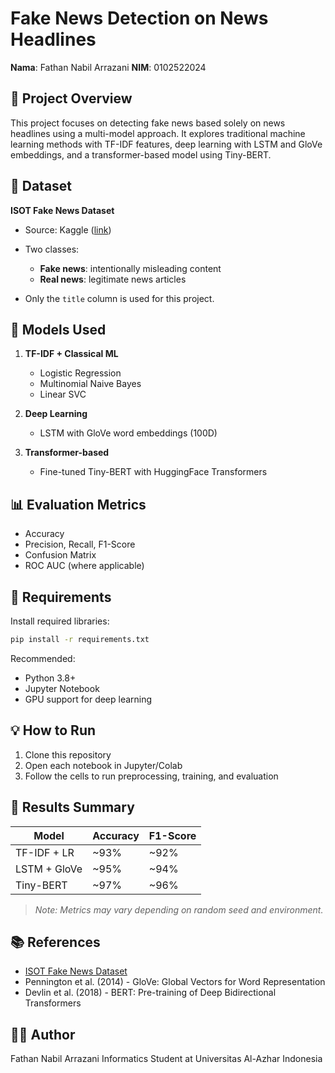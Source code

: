 # Fake News Detection on News Headlines

**Nama**: Fathan Nabil Arrazani
**NIM**: 0102522024

## 📌 Project Overview

This project focuses on detecting fake news based solely on news headlines using a multi-model approach. It explores traditional machine learning methods with TF-IDF features, deep learning with LSTM and GloVe embeddings, and a transformer-based model using Tiny-BERT.

## 📂 Dataset

**ISOT Fake News Dataset**

* Source: Kaggle ([link]([https://www.kaggle.com/datasets/shayanfazeli/isot-fake-news-dataset](https://www.kaggle.com/datasets/clmentbisaillon/fake-and-real-news-dataset)))
* Two classes:

  * **Fake news**: intentionally misleading content
  * **Real news**: legitimate news articles
* Only the `title` column is used for this project.

## 🧪 Models Used

1. **TF-IDF + Classical ML**

   * Logistic Regression
   * Multinomial Naive Bayes
   * Linear SVC

2. **Deep Learning**

   * LSTM with GloVe word embeddings (100D)

3. **Transformer-based**

   * Fine-tuned Tiny-BERT with HuggingFace Transformers

## 📊 Evaluation Metrics

* Accuracy
* Precision, Recall, F1-Score
* Confusion Matrix
* ROC AUC (where applicable)

## 🔧 Requirements

Install required libraries:

```bash
pip install -r requirements.txt
```

Recommended:

* Python 3.8+
* Jupyter Notebook
* GPU support for deep learning

## 💡 How to Run

1. Clone this repository
2. Open each notebook in Jupyter/Colab
3. Follow the cells to run preprocessing, training, and evaluation

## 🚀 Results Summary

| Model        | Accuracy | F1-Score |
| ------------ | -------- | -------- |
| TF-IDF + LR  | \~93%    | \~92%    |
| LSTM + GloVe | \~95%    | \~94%    |
| Tiny-BERT    | \~97%    | \~96%    |

> *Note: Metrics may vary depending on random seed and environment.*

## 📚 References

* [ISOT Fake News Dataset]([https://www.kaggle.com/datasets/shayanfazeli/isot-fake-news-dataset](https://www.kaggle.com/datasets/clmentbisaillon/fake-and-real-news-dataset))
* Pennington et al. (2014) - GloVe: Global Vectors for Word Representation
* Devlin et al. (2018) - BERT: Pre-training of Deep Bidirectional Transformers

## 👨‍💻 Author

Fathan Nabil Arrazani
Informatics Student at Universitas Al-Azhar Indonesia
